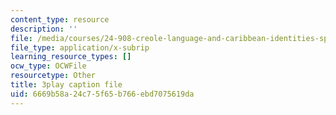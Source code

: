 ```yaml
---
content_type: resource
description: ''
file: /media/courses/24-908-creole-language-and-caribbean-identities-spring-2017/6669b58a24c75f65b766ebd7075619da_vHflY7UBg70.vtt
file_type: application/x-subrip
learning_resource_types: []
ocw_type: OCWFile
resourcetype: Other
title: 3play caption file
uid: 6669b58a-24c7-5f65-b766-ebd7075619da
---
```

